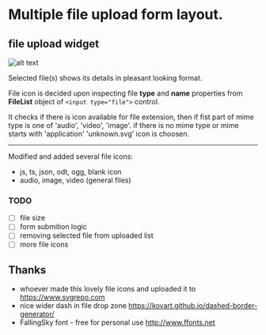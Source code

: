 # Multiple file upload form layout.
## file upload widget
![alt text](https://github.com/[username]/[reponame]/blob/[branch]/image.jpg?raw=true)

Selected file(s) shows its details in pleasant looking format.
  
File icon is decided upon inspecting file **type** and **name** properties from **FileList** object of `<input type="file">` control.   
  
It checks if there is icon available for file extension, then if fist part of mime type is one of 'audio', 'video', 'image'. 
if there is no mime type or mime starts with 'application' 'unknown.svg' icon is choosen.

---

Modified and added several file icons:
  - js, ts, json, odt, ogg,  blank icon
  - audio, image, video (general files)

### TODO
- [ ] file size
- [ ] form submition logic
- [ ] removing selected file from uploaded list
- [ ] more file icons

## Thanks
- whoever made this lovely file icons and uploaded it to https://www.svgrepo.com
- nice wider dash in file drop zone https://kovart.github.io/dashed-border-generator/
- FallingSky font - free for personal use http://www.ffonts.net